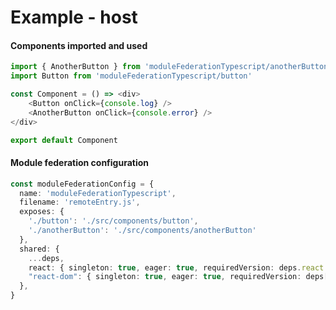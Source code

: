# Example - host

<div class="flex items-center justify-center gap-8">

<h4 class="text-center">Components imported and used</h4>

```ts
import { AnotherButton } from 'moduleFederationTypescript/anotherButton'
import Button from 'moduleFederationTypescript/button'

const Component = () => <div>
    <Button onClick={console.log} />
    <AnotherButton onClick={console.error} />
</div>

export default Component
```

</div>

<div class="flex items-center justify-center">

<h4 class="text-center">Module federation configuration</h4>

```ts
const moduleFederationConfig = {
  name: 'moduleFederationTypescript',
  filename: 'remoteEntry.js',
  exposes: {
    './button': './src/components/button',
    './anotherButton': './src/components/anotherButton'
  },
  shared: {
    ...deps,
    react: { singleton: true, eager: true, requiredVersion: deps.react },
    "react-dom": { singleton: true, eager: true, requiredVersion: deps["react-dom"] }
  },
}
```
</div>


<style>
    .slidev-layout h1 {
        margin-bottom: 0.5rem !important;
    }
</style>